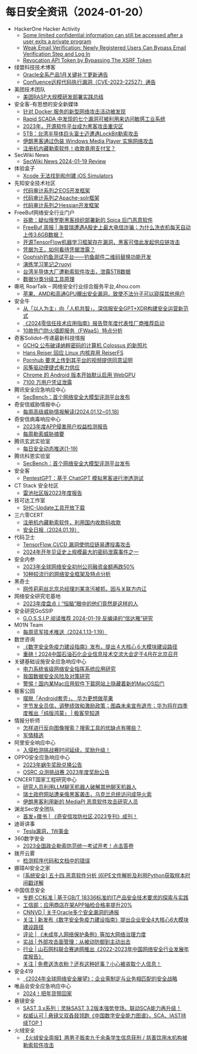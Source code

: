 # 每日安全资讯（2024-01-20）

- HackerOne Hacker Activity
  - [Some limited confidential information can still be accessed after a user exits a private program](https://hackerone.com/reports/2278865)
  - [Weak Email Verification: Newly Registered Users Can Bypass Email Verification Step and Log In](https://hackerone.com/reports/2312320)
  - [Revocation API Token by Bypassing The XSRF Token](https://hackerone.com/reports/2312217)
- 绿盟科技技术博客
  - [Oracle全系产品1月关键补丁更新通告](https://blog.nsfocus.net/oracle/)
  - [Confluence远程代码执行漏洞（CVE-2023-22527）通告](https://blog.nsfocus.net/confluencecve-2023-22527/)
- 美团技术团队
  - [美团RASP大规模研发部署实践总结](https://tech.meituan.com/2024/01/19/runtime-application-self-protection-practice-in-meituan.html)
- 安全客-有思想的安全新媒体
  - [针对 Docker 服务的新型网络攻击活动被发现](https://www.anquanke.com/post/id/292769)
  - [Rapid SCADA 中发现的七个漏洞可被利用来访问敏感工业系统](https://www.anquanke.com/post/id/292767)
  - [2023年，开源软件平台成为黑客攻击重灾区](https://www.anquanke.com/post/id/292763)
  - [5TB：台湾半导体巨头富士迈遭遇LockBit勒索攻击](https://www.anquanke.com/post/id/292761)
  - [伊朗黑客通过伪装 Windows Media Player 实施网络攻击](https://www.anquanke.com/post/id/292759)
  - [注册机内藏勒索软件！收款竟用支付宝？](https://www.anquanke.com/post/id/292743)
- SecWiki News
  - [SecWiki News 2024-01-19 Review](http://www.sec-wiki.com/?2024-01-19)
- 体验盒子
  - [Xcode 无法找到和创建 iOS Simulators](https://www.uedbox.com/post/69465/)
- 先知安全技术社区
  - [代码审计系列之EOS开发框架](https://xz.aliyun.com/t/13275)
  - [代码审计系列之Apache-solr框架](https://xz.aliyun.com/t/13274)
  - [代码审计系列之Hessian开发框架](https://xz.aliyun.com/t/13273)
- FreeBuf网络安全行业门户
  - [谷歌：疑似俄罗斯黑客组织部署新的 Spica 后门恶意软件](https://www.freebuf.com/news/390185.html)
  - [FreeBuf 周报 | 海普瑞遭遇A股史上最大电信诈骗；为什么洗衣机每天自动上传3.6GB数据？](https://www.freebuf.com/news/390165.html)
  - [开源TensorFlow机器学习框架存在漏洞，黑客可借此发起供应链攻击](https://www.freebuf.com/news/390133.html)
  - [凭据为王，如何看待凭据泄露？](https://www.freebuf.com/news/390099.html)
  - [Gophish钓鱼测试平台——钓鱼邮件二维码替换功能开发](https://www.freebuf.com/sectool/389610.html)
  - [演练学习笔记之ruoyi](https://www.freebuf.com/articles/web/390095.html)
  - [台湾半导体大厂遭勒索软件攻击，泄露5TB数据](https://www.freebuf.com/news/390090.html)
  - [数据分类分级工具原理](https://www.freebuf.com/articles/database/389453.html)
- 嘶吼 RoarTalk – 网络安全行业综合服务平台,4hou.com
  - [苹果、AMD和高通GPU曝出安全漏洞，致使不法分子可以窥探其他用户](https://www.4hou.com/posts/kjmK)
- 安全牛
  - [从「以人为主」向「人机共智」，深信服安全GPT+XDR构建安全运营新范式](https://www.aqniu.com/vendor/102270.html)
  - [《2024零信任技术应用指南》报告暨年度代表性厂商推荐启动](https://www.aqniu.com/industry/102263.html)
  - [10款热门防火墙即服务（FWaaS）特点分析](https://www.aqniu.com/industry/102248.html)
- 奇客Solidot–传递最新科技情报
  - [GCHQ 公布破译纳粹密码的计算机 Colossus 的新照片](https://www.solidot.org/story?sid=77176)
  - [Hans Reiser 回应 Linux 内核弃用 ReiserFS](https://www.solidot.org/story?sid=77175)
  - [Pornhub 要求上传到其平台的视频提供同意证明](https://www.solidot.org/story?sid=77174)
  - [风筝驱动便捷式电力供应](https://www.solidot.org/story?sid=77173)
  - [Chrome 的 Android 版本开始默认启用 WebGPU](https://www.solidot.org/story?sid=77172)
  - [7100 万用户凭证泄露](https://www.solidot.org/story?sid=77171)
- 腾讯安全应急响应中心
  - [SecBench：首个网络安全大模型评测平台发布](https://mp.weixin.qq.com/s?__biz=MjM5NzE1NjA0MQ==&mid=2651206513&idx=1&sn=f5b43cbca016a2810121196ad9538039&chksm=bd2cd6d78a5b5fc1d03f77284bedaffceee869bda36691979c14146b830fc2e46ff0b9a124f9&scene=58&subscene=0#rd)
- 奇安信威胁情报中心
  - [每周高级威胁情报解读(2024.01.12~01.18)](https://mp.weixin.qq.com/s?__biz=MzI2MDc2MDA4OA==&mid=2247509361&idx=1&sn=89ecbca3725a70c66e6e7740a10c31b6&chksm=ea665206dd11db1012e473e3b861841ad8f7fc17734f205ad8caad9175c13026d7e0b4142e5e&scene=58&subscene=0#rd)
- 奇安信病毒响应中心
  - [2023年度APP侵害用户权益检测报告](https://mp.weixin.qq.com/s?__biz=MzI5Mzg5MDM3NQ==&mid=2247493651&idx=1&sn=50da9efb9788bcb7a001b175f6ce55d7&chksm=ec69983bdb1e112d476d7425ceb63bdb25ab412be9c89788917310e75826b870e2de3aea16a8&scene=58&subscene=0#rd)
  - [每周勒索威胁摘要](https://mp.weixin.qq.com/s?__biz=MzI5Mzg5MDM3NQ==&mid=2247493651&idx=2&sn=19ad839a146a47d051e1da1355191477&chksm=ec69983bdb1e112d3bbf6c9de032905fe11a0d0ff8305e9e78d1f81f8492caea5730bf02ac9d&scene=58&subscene=0#rd)
- 腾讯玄武实验室
  - [每日安全动态推送(1-19)](https://mp.weixin.qq.com/s?__biz=MzA5NDYyNDI0MA==&mid=2651959507&idx=1&sn=293132cf9777a1d625f2e988469f728e&chksm=8baed04cbcd9595ae24e010cb876f6c2cf2209109794068065515d20bc47229e150153db0790&scene=58&subscene=0#rd)
- 腾讯科恩实验室
  - [SecBench：首个网络安全大模型评测平台发布](https://mp.weixin.qq.com/s?__biz=MzU1MjgwNzc4Ng==&mid=2247509282&idx=1&sn=e4057c540483776c716492b62a1c1b76&chksm=fbfe9927cc891031adbe071fecdc8f3017d53a9c1965d230c90741a47a1a2db9809f5b0ea470&scene=58&subscene=0#rd)
- 安全客
  - [PentestGPT：基于 ChatGPT 模拟黑客进行渗透测试](https://mp.weixin.qq.com/s?__biz=MzA5ODA0NDE2MA==&mid=2649786112&idx=1&sn=5b658ce78cbb62e332ff993670ae0fbb&chksm=8893b76fbfe43e7967dc0730ed1b39f4585e859d6754e02ae4bf9a2fad8459a48645acd77b97&scene=58&subscene=0#rd)
- CT Stack 安全社区
  - [雷池社区版2023年度报告](https://mp.weixin.qq.com/s?__biz=MzIzOTE1ODczMg==&mid=2247498924&idx=1&sn=87a4c5a803865b587a898e939c97e853&chksm=e92ce80fde5b6119d6ab9a1203c6d461640bc8a56906190fe58f13d25c59ea8d0adc2a51f829&scene=58&subscene=0#rd)
- 技可达工作室
  - [SHC-Update工具开放下载](https://mp.weixin.qq.com/s?__biz=MzU3NDY1NTYyOQ==&mid=2247485873&idx=1&sn=b73fb4ef9915b1e1b325803bdf4f439f&chksm=fd2e5453ca59dd45e399fe97b5c683a9afb2264d24dccf041b0b7de5da1fb8fcbe54e2d9166d&scene=58&subscene=0#rd)
- 三六零CERT
  - [注册机内藏勒索软件，利用国内收款码收款](https://mp.weixin.qq.com/s?__biz=MzU5MjEzOTM3NA==&mid=2247501546&idx=1&sn=86ac96f6a7333dc6e16874ad5f58dc33&chksm=fe26c3ebc9514afd600482a1a19d32c3edadc45d6b86da516cc576ff2d55d3cb68384889bda9&scene=58&subscene=0#rd)
  - [安全日报（2024.01.19）](https://mp.weixin.qq.com/s?__biz=MzU5MjEzOTM3NA==&mid=2247501546&idx=2&sn=616404231d7d2e2bccf82930ddfdd595&chksm=fe26c3ebc9514afdda54a1e7fe3646420b6deeb0d3f0d4110dcceab767393b55b2d1b3afe4de&scene=58&subscene=0#rd)
- 代码卫士
  - [TensorFlow CI/CD 漏洞使供应链易遭投毒攻击](https://mp.weixin.qq.com/s?__biz=MzI2NTg4OTc5Nw==&mid=2247518713&idx=1&sn=488228890f80e6cddbaf68f10821849f&chksm=ea94b893dde331854ccef4bfc911cdf55c73813953a87e512b2677a01372974884a061743505&scene=58&subscene=0#rd)
  - [2024年开年见证史上规模最大的密码泄露事件之一](https://mp.weixin.qq.com/s?__biz=MzI2NTg4OTc5Nw==&mid=2247518713&idx=2&sn=8d37f089b219cdcbd0e638fecf703242&chksm=ea94b893dde3318521a997f8d8a9ef6b1623506b9b566b7c18bfbd340b1c78dea7f97736a616&scene=58&subscene=0#rd)
- 安全内参
  - [2023年全球网络安全初创公司融资金额再跌50%](https://mp.weixin.qq.com/s?__biz=MzI4NDY2MDMwMw==&mid=2247510876&idx=1&sn=7e850a54cbc32a013c18c75a0f2bdc9f&chksm=ebfaec7cdc8d656ad679ca9b08743cde25cb23198d913c587ef974417cb54a1dc635163e28d8&scene=58&subscene=0#rd)
  - [10种较流行的网络安全框架及特点分析](https://mp.weixin.qq.com/s?__biz=MzI4NDY2MDMwMw==&mid=2247510876&idx=2&sn=a24b13d4ee7a9a9ecd151dcef63a9697&chksm=ebfaec7cdc8d656ac233fadd0fc56fbe6ce37726dd92e092bea011158e26c6b6384b43f5d699&scene=58&subscene=0#rd)
- 黑奇士
  - [网传莉莉丝北京总经理刘某贪污被抓，因与关联方内讧](https://mp.weixin.qq.com/s?__biz=MzI5ODYwNTE4Nw==&mid=2247487988&idx=1&sn=404f3299b9a8ac51698e5e8c97848cf4&chksm=eca21e18dbd5970e35bbdaa38f47fcb795e7758be14be1281931d8c3f89deeab35e39df9d0da&scene=58&subscene=0#rd)
- 网络安全研究宅基地
  - [2023年度盘点丨“恒脑”眼中的他们竟然是这样的人](https://mp.weixin.qq.com/s?__biz=MzUyMDEyNTkwNA==&mid=2247496365&idx=1&sn=adb5f16aa64974669777101c2213bd45&chksm=f9ed9e12ce9a170428e3696966c630ef38a64d5657908d2d34e173079c2b76dd8f59d3032394&scene=58&subscene=0#rd)
- 安全研究GoSSIP
  - [G.O.S.S.I.P 阅读推荐 2024-01-19 反编译的“信达雅”研究](https://mp.weixin.qq.com/s?__biz=Mzg5ODUxMzg0Ng==&mid=2247497158&idx=1&sn=130856553fd7f842b66391c3d88402c4&chksm=c063db1ff7145209c37f71db7f75a93b615deee5b76af7c6f809993a7c299a4c2c6939f7b3b6&scene=58&subscene=0#rd)
- M01N Team
  - [每周蓝军技术推送（2024.1.13-1.19）](https://mp.weixin.qq.com/s?__biz=MzkyMTI0NjA3OA==&mid=2247493280&idx=1&sn=6d862a8d53484c3c8611e2b64646b133&chksm=c18426b1f6f3afa776a54cfdc3c9e431eef053afe1adf2fe939833b1e106122f3d7097ca33ac&scene=58&subscene=0#rd)
- 数世咨询
  - [《数字安全免疫力建设指南》发布，提出４大核心６大模块建设路径](https://mp.weixin.qq.com/s?__biz=MzkxNzA3MTgyNg==&mid=2247508090&idx=1&sn=4d1fa4760ba1ae7aab6fd908bfe22ad6&chksm=c144d2c7f6335bd102fa813d0da0c99d59ab18b4fc47eecfa76d3ae766004b0249b415e83f6b&scene=58&subscene=0#rd)
  - [重磅！2024中国石油石化企业信息技术交流大会定于4月在北京召开](https://mp.weixin.qq.com/s?__biz=MzkxNzA3MTgyNg==&mid=2247508090&idx=2&sn=2f301cf0695d2fb8bae083787153d84a&chksm=c144d2c7f6335bd15bf6fd216a6fbc6ffd41122ad08a1c5d73f2858f3d2671cc228245226a0b&scene=58&subscene=0#rd)
- 关键基础设施安全应急响应中心
  - [电力系统省级网络安全指挥系统应用研究](https://mp.weixin.qq.com/s?__biz=MzkyMzAwMDEyNg==&mid=2247541954&idx=1&sn=6843f2e0a55ac5f186d97d8397b3c379&chksm=c1e9a893f69e2185b2e7eed3656d57076269d9cde1dd5c508b500b19334f952208e79240d5d6&scene=58&subscene=0#rd)
  - [我国数据安全风险及对策研究](https://mp.weixin.qq.com/s?__biz=MzkyMzAwMDEyNg==&mid=2247541954&idx=2&sn=4abf07b94e3228c81c49b9d4579236d8&chksm=c1e9a893f69e2185b769c5b4ebda553ea152d8f83408c4b6777aba3f46a80d4e4325dbeca08c&scene=58&subscene=0#rd)
  - [警惕！国内某Mac应用软件下载网站上隐藏着新的MacOS后门](https://mp.weixin.qq.com/s?__biz=MzkyMzAwMDEyNg==&mid=2247541954&idx=3&sn=6323e94f4e740b000216d1be48a9255c&chksm=c1e9a893f69e2185ea070184387cf5e580dee8c84b4a6f19718fa476d9b9f77c8796d78e0f2d&scene=58&subscene=0#rd)
- 极客公园
  - [摆脱「Android套壳」， 华为更想做苹果](https://mp.weixin.qq.com/s?__biz=MTMwNDMwODQ0MQ==&mid=2653031746&idx=1&sn=3a53b98c73a40b8e61d5a65d44cf4635&chksm=7e5770f44920f9e27030ea3f16a04fbec94e278e662f965cc3cc367f9b7a342fc1e16eba825d&scene=58&subscene=0#rd)
  - [字节发全员信，调整绩效和激励政策；图森未来宣布退市；华为将在四季度推出「纯版鸿蒙」 | 极客早知道](https://mp.weixin.qq.com/s?__biz=MTMwNDMwODQ0MQ==&mid=2653031700&idx=1&sn=4b6679a2a465b302fb5bbaca43efefb4&chksm=7e5770a24920f9b4c27ff0b89e0efcdd1efc0853a34a6d339ef269da61be141cc543d7b64926&scene=58&subscene=0#rd)
- 情报分析师
  - [怎样进行反向图像搜索？搜索工具的优缺点有哪些？](https://mp.weixin.qq.com/s?__biz=MzA3Mjc1MTkwOA==&mid=2650544506&idx=1&sn=932a01e6901da3073e7a3bfda43e8c0f&chksm=87113731b066be2753b050b7b3897303541564cdef2bfe541b2e7b66ded8a67b52e773e26a0e&scene=58&subscene=0#rd)
  - [军情精选](https://mp.weixin.qq.com/s?__biz=MzA3Mjc1MTkwOA==&mid=2650544506&idx=2&sn=ff6459f27e3f4f951a92d72f861d1480&chksm=87113731b066be278bdf1a64c555804d9f279b0f423c5b280048df0c95de66276bf13738f313&scene=58&subscene=0#rd)
- 阿里安全响应中心
  - [入侵检测挑战赛时间延续，奖励升级！](https://mp.weixin.qq.com/s?__biz=MzIxMjEwNTc4NA==&mid=2652993594&idx=1&sn=84bc2b21521a197c200729965c22be16&chksm=8c9ef76dbbe97e7bf9092d603e0624c577608eccf6d3130bfff965566d6b25e1ec8376686bc3&scene=58&subscene=0#rd)
- OPPO安全应急响应中心
  - [2023年蜗牛奖励兑换公告](https://mp.weixin.qq.com/s?__biz=MzUyNzc4Mzk3MQ==&mid=2247493104&idx=1&sn=aaf52c7e58bde25087f5fe867a541f3d&chksm=fa78e4bccd0f6daa384f7606c2e2b541804f15218c9c6cd3c0d5662e88f92db716fa11933ab6&scene=58&subscene=0#rd)
  - [OSRC 众测挑战赛 2023年度奖励公告](https://mp.weixin.qq.com/s?__biz=MzUyNzc4Mzk3MQ==&mid=2247493104&idx=2&sn=c4b5db85240f30ee2179eff378993523&chksm=fa78e4bccd0f6daae4fdc02f2820bc84cb407b450c1a4971603f748bb594deb4682f5a67a6bf&scene=58&subscene=0#rd)
- CNCERT国家工程研究中心
  - [研究人员利用LLM聊天机器人破解其他聊天机器人](https://mp.weixin.qq.com/s?__biz=MzUzNDYxOTA1NA==&mid=2247542618&idx=1&sn=aef4f78272c221a70cad48e6d705a6d4&chksm=fa93919bcde4188d5f38cd6f48ecc4d7877d12708c9f354b1eea25c734c20e13d7c370b23d43&scene=58&subscene=0#rd)
  - [瑞士政府网站遭亲俄黑客袭击，乌克兰总统访问成导火索](https://mp.weixin.qq.com/s?__biz=MzUzNDYxOTA1NA==&mid=2247542618&idx=2&sn=ef8c9a7db392d0d962fae86449dcdbc2&chksm=fa93919bcde4188d6c49b12a7d3a614a398aac67906cebdf5d9d1cd73948f42af03e3aa3b4f6&scene=58&subscene=0#rd)
  - [伊朗黑客利用新的 MediaPl 恶意软件攻击研究人员](https://mp.weixin.qq.com/s?__biz=MzUzNDYxOTA1NA==&mid=2247542618&idx=3&sn=5fa538ed8a145ef9e113cd362ac68abc&chksm=fa93919bcde4188df666feb682d8be3324eaed7a41263c6351d44e06c421b9aaa1553d11cecf&scene=58&subscene=0#rd)
- 渊龙Sec安全团队
  - [首发+赠书 | 《奇安信攻防社区·2023专刊》成刊！](https://mp.weixin.qq.com/s?__biz=Mzg4NTY0MDg1Mg==&mid=2247485226&idx=1&sn=6d661a804c9803c2264738b12c5f8e9f&chksm=cfa49cd1f8d315c7f9028dff28483f867fadaed007f734a0b7531f54722355cbd5b5380bf90b&scene=58&subscene=0#rd)
- 迪哥讲事
  - [Tesla漏洞，1W美金](https://mp.weixin.qq.com/s?__biz=MzIzMTIzNTM0MA==&mid=2247493346&idx=1&sn=9ecb6aaaff5a69b786676bd738005558&chksm=e8a5ec81dfd26597c782dc0d52969dd1efaee45a35c012adfbba7cd9f48900e71d536b754308&scene=58&subscene=0#rd)
- 360数字安全
  - [2023全国政企勒索防范统一考试开考！点击答卷](https://mp.weixin.qq.com/s?__biz=MzA4MTg0MDQ4Nw==&mid=2247568852&idx=1&sn=05a8cc7be03859587b027354442f3b33&chksm=9f8d5ddca8fad4ca786f360a055952e5fc75b09d41c5f8cb139af532ba11777d75e1f6b92880&scene=58&subscene=0#rd)
- 拨开云雾
  - [检测程序代码和文档中的错误](https://mp.weixin.qq.com/s?__biz=Mzg3Mzc3NTYyNw==&mid=2247484537&idx=1&sn=70bed4f58f7a2e9e7a1307b8296a9f78&chksm=cedb931df9ac1a0b684cfc075c6a1f5c7c423d2d38568b8f451bec3f431a669c37aa2d84462f&scene=58&subscene=0#rd)
- 娜璋AI安全之家
  - [[系统安全] 五十四.恶意软件分析 (6)PE文件解析及利用Python获取样本时间戳详解](https://mp.weixin.qq.com/s?__biz=Mzg5MTM5ODU2Mg==&mid=2247499086&idx=1&sn=1cc415e0a40c84ea80732b725eb0fdce&chksm=cfcf4d83f8b8c49540f35fb9a2dd9427fd77d84e9999d0c3925040bc8675f21b2cf089606610&scene=58&subscene=0#rd)
- 中国信息安全
  - [专题·CC标准 | 基于GB/T 18336标准的IT产品安全技术要求的探索与实践](https://mp.weixin.qq.com/s?__biz=MzA5MzE5MDAzOA==&mid=2664203461&idx=1&sn=853557b78c8276f3beb32ea5f5c787cb&chksm=8b59863cbc2e0f2a69370ee719cbc005e9a7c8eb77c50d9fcf9953b3898b1c44c0a4cccec8c2&scene=58&subscene=0#rd)
  - [工信部：应用商店在架APP抽检合格率提升20%](https://mp.weixin.qq.com/s?__biz=MzA5MzE5MDAzOA==&mid=2664203461&idx=2&sn=5e6e0f6d998c321569f4f999f53b8857&chksm=8b59863cbc2e0f2a5f6d2d6a739b19c41e3e3d8c54c2052c2db53df024d4818930cb8b1a9fd7&scene=58&subscene=0#rd)
  - [CNNVD | 关于Oracle多个安全漏洞的通报](https://mp.weixin.qq.com/s?__biz=MzA5MzE5MDAzOA==&mid=2664203461&idx=3&sn=a4b34c1671e7b85c475cf3604115b28b&chksm=8b59863cbc2e0f2a9ca50f7363d801bcfa2258686069053f7ff9342ef5064274f62b821414f3&scene=58&subscene=0#rd)
  - [关注 | 新发布《数字安全免疫力建设指南》提出企业安全4大核心6大模块建设路径](https://mp.weixin.qq.com/s?__biz=MzA5MzE5MDAzOA==&mid=2664203461&idx=4&sn=f5c3e1f0c39b1e5098c52a1ef32e366f&chksm=8b59863cbc2e0f2aa95f3c05684abd4f3062c9ac305e74d81a58ebbadea5ff7b4071c0a6c5c3&scene=58&subscene=0#rd)
  - [评论 | 《未成年人网络保护条例》等加大网络治理力度](https://mp.weixin.qq.com/s?__biz=MzA5MzE5MDAzOA==&mid=2664203461&idx=5&sn=0423f2b6fe365585775606a497e244ab&chksm=8b59863cbc2e0f2a3ce0ffbde9fd06864548c0e48fdbdf4675a70cd9bd54e9b41121ae0e0b49&scene=58&subscene=0#rd)
  - [实战 | 外部攻击面管理：从被动防御到主动出击](https://mp.weixin.qq.com/s?__biz=MzA5MzE5MDAzOA==&mid=2664203461&idx=6&sn=b9aafc41d5daebe09f98d9b7fa646758&chksm=8b59863cbc2e0f2afaee4bcb5d2c4e2ee24c1486c43d5423d46dc003a84ccba91fab1555d59f&scene=58&subscene=0#rd)
  - [行业 | 山石网科联合赛迪网推出《2022-2023年中国网络安全行业发展年度报告》](https://mp.weixin.qq.com/s?__biz=MzA5MzE5MDAzOA==&mid=2664203461&idx=7&sn=c3af6744a1b74cd03066bdc6310325be&chksm=8b59863cbc2e0f2aaa3fb03ff426b1547256e11f0f9850149b19afa6e7f1a97a22b0217972d8&scene=58&subscene=0#rd)
  - [关注 | 免费送洗衣粉？还有这种好事？小心被盗取个人信息！](https://mp.weixin.qq.com/s?__biz=MzA5MzE5MDAzOA==&mid=2664203461&idx=8&sn=bb0e527c5d90f27e206f2237386ebf3d&chksm=8b59863cbc2e0f2adc6e57ea5b2d44c41d320d7aebe139fd53db5cc904cffb5537f415a68567&scene=58&subscene=0#rd)
- 安全419
  - [《2024年全球网络安全展望》：企业需制定与业务相匹配的安全战略](https://mp.weixin.qq.com/s?__biz=MzUyMDQ4OTkyMg==&mid=2247537523&idx=1&sn=a9e1c574b1927aa6d01762c84811ada8&chksm=f9eb8ddece9c04c86d4e0c5db3a2af88f018370f690b4a3aeb99f886993e5a4ca62823b20fa8&scene=58&subscene=0#rd)
- 唯品会安全应急响应中心
  - [2024！把年货带回家](https://mp.weixin.qq.com/s?__biz=MzI5ODE0ODA5MQ==&mid=2652281632&idx=1&sn=17920b21468af05f9aa45ea11f97b9bb&chksm=f74872b4c03ffba2e825869841bd90a37c702ca684f454ae8316fc3b0f43f5908e33c936c5b6&scene=58&subscene=0#rd)
- 悬镜安全
  - [SAST 3.x系列｜灵脉SAST 3.2版本强势登场，联动SCA能力再升级！](https://mp.weixin.qq.com/s?__biz=MzA3NzE2ODk1Mg==&mid=2647789579&idx=1&sn=c90c76984b4cbffa27ffcfeab0749332&chksm=8770985cb007114a77946464316c0ba864a95017f1cd1f23e90fc57ed704b04373367d95a65f&scene=58&subscene=0#rd)
  - [权威认可 | 悬镜又双叒叕领跑《中国数字安全能力图谱》，SCA、IAST持续TOP 1](https://mp.weixin.qq.com/s?__biz=MzA3NzE2ODk1Mg==&mid=2647789579&idx=2&sn=dfa2ecc07d0f26f66e7c2c05cfbc30d7&chksm=8770985cb007114aaf4fe6b332a2d6e8b01c9560951328d0875b54b3b3e22123d4da450c138d&scene=58&subscene=0#rd)
- 火绒安全
  - [【火绒安全周报】两男子贩卖九千余条学生信息获刑 / 慈善饮用水机构被勒索软件攻击](https://mp.weixin.qq.com/s?__biz=MzI3NjYzMDM1Mg==&mid=2247517259&idx=1&sn=6e266195fbdbe9df156c6053cc39451e&chksm=eb705a74dc07d362af4138046d12f36d7a9950dd85c80d6146accaa9a97f6f2342df51799bf4&scene=58&subscene=0#rd)
